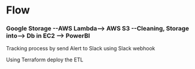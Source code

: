 # Flow
### Google Storage --AWS Lambda--> AWS S3 --Cleaning, Storage into--> Db in EC2 --> PowerBI

Tracking process by send Alert to Slack using Slack webhook

Using Terraform deploy the ETL
